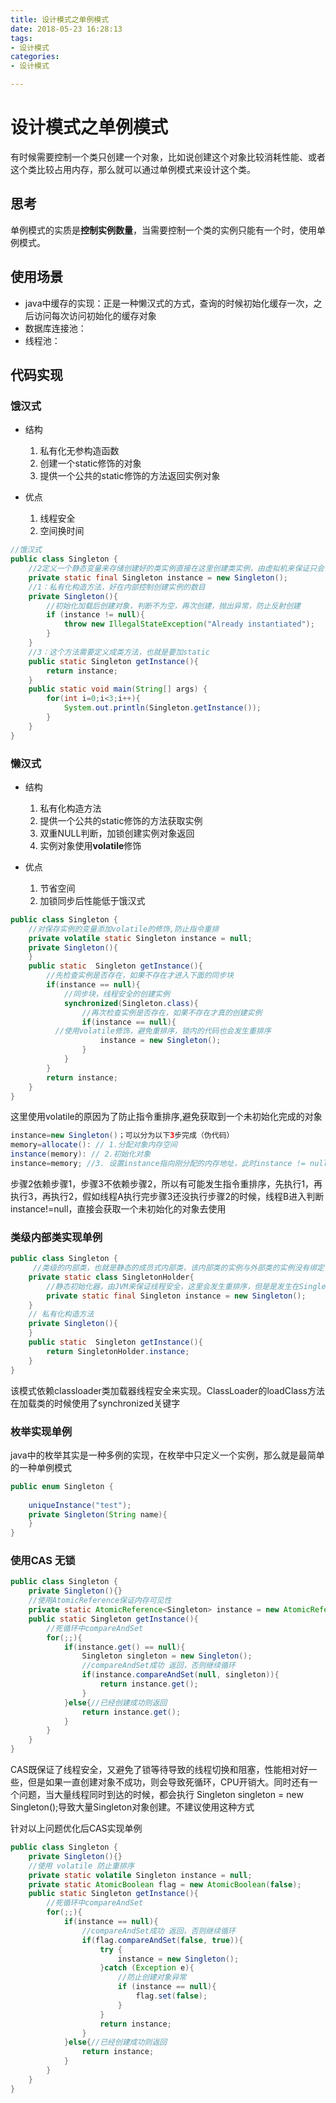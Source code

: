 ```yaml
---
title: 设计模式之单例模式
date: 2018-05-23 16:28:13
tags:
- 设计模式
categories:
- 设计模式

---
```


#  设计模式之单例模式

有时候需要控制一个类只创建一个对象，比如说创建这个对象比较消耗性能、或者这个类比较占用内存，那么就可以通过单例模式来设计这个类。

<!--more-->

## 思考

单例模式的实质是**控制实例数量**，当需要控制一个类的实例只能有一个时，使用单例模式。

## 使用场景

- java中缓存的实现：正是一种懒汉式的方式，查询的时候初始化缓存一次，之后访问每次访问初始化的缓存对象
- 数据库连接池：
- 线程池：

## 代码实现

### 饿汉式

- 结构

	1. 私有化无参构造函数
	2. 创建一个static修饰的对象
	3. 提供一个公共的static修饰的方法返回实例对象

- 优点

	1. 线程安全
	2. 空间换时间

```java
//饿汉式
public class Singleton {
	//2定义一个静态变量来存储创建好的类实例直接在这里创建类实例，由虚拟机来保证只会创建一次
	private static final Singleton instance = new Singleton();
	//1：私有化构造方法，好在内部控制创建实例的数目
	private Singleton(){		
	    //初始化加载后创建对象，判断不为空，再次创建，抛出异常，防止反射创建
	    if (instance != null){
            throw new IllegalStateException("Already instantiated");
        }
	}
	//3：这个方法需要定义成类方法，也就是要加static
	public static Singleton getInstance(){
		return instance;
	}
	public static void main(String[] args) {
		for(int i=0;i<3;i++){
			System.out.println(Singleton.getInstance());
		}
	}
}
```

### 懒汉式

- 结构

	1. 私有化构造方法
	2. 提供一个公共的static修饰的方法获取实例
	3. 双重NULL判断，加锁创建实例对象返回
	4. 实例对象使用**volatile**修饰

- 优点

	1. 节省空间
	2. 加锁同步后性能低于饿汉式

```java
public class Singleton {
	//对保存实例的变量添加volatile的修饰,防止指令重排
	private volatile static Singleton instance = null;
	private Singleton(){
	}
	public static  Singleton getInstance(){
		//先检查实例是否存在，如果不存在才进入下面的同步块
		if(instance == null){
			//同步块，线程安全的创建实例
			synchronized(Singleton.class){
				//再次检查实例是否存在，如果不存在才真的创建实例
				if(instance == null){
          //使用volatile修饰，避免重排序，锁内的代码也会发生重排序
					instance = new Singleton();
				}
			}
		}
		return instance;
	}
}
```

这里使用volatile的原因为了防止指令重排序,避免获取到一个未初始化完成的对象

```java
instance=new Singleton()；可以分为以下3步完成（伪代码）
memory=allocate(): // 1.分配对象内存空间
instance(memory): // 2.初始化对象
instance=memory; //3. 设置instance指向刚分配的内存地址，此时instance != null
```

步骤2依赖步骤1，步骤3不依赖步骤2，所以有可能发生指令重排序，先执行1，再执行3，再执行2，假如线程A执行完步骤3还没执行步骤2的时候，线程B进入判断 instance!=null，直接会获取一个未初始化的对象去使用

### 类级内部类实现单例

```java
public class Singleton {
	 //类级的内部类，也就是静态的成员式内部类，该内部类的实例与外部类的实例没有绑定关系，而且只有被调用到才会	  //装载，从而实现了延迟加载
	private static class SingletonHolder{
		//静态初始化器，由JVM来保证线程安全，这里会发生重排序，但是是发生在SingletonHolder实例完成之前，不影响所以不用加volatile
		private static final Singleton instance = new Singleton();
	}
	// 私有化构造方法
	private Singleton(){
	}
	public static  Singleton getInstance(){
		return SingletonHolder.instance;
	}
}
```

该模式依赖classloader类加载器线程安全来实现。ClassLoader的loadClass方法在加载类的时候使用了synchronized关键字

### 枚举实现单例

java中的枚举其实是一种多例的实现，在枚举中只定义一个实例，那么就是最简单的一种单例模式

```java
public enum Singleton {	
	
	uniqueInstance("test");
	private Singleton(String name){	
	}
}
```

### 使用CAS 无锁

```java
public class Singleton {
    private Singleton(){}
    //使用AtomicReference保证内存可见性
    private static AtomicReference<Singleton> instance = new AtomicReference<>();
    public static Singleton getInstance(){
        //死循环中compareAndSet
        for(;;){
            if(instance.get() == null){
                Singleton singleton = new Singleton();
                //compareAndSet成功 返回，否则继续循环
                if(instance.compareAndSet(null, singleton)){
                    return instance.get();
                }
            }else{//已经创建成功则返回
                return instance.get();
            }
        }
    }
}
```

CAS既保证了线程安全，又避免了锁等待导致的线程切换和阻塞，性能相对好一些，但是如果一直创建对象不成功，则会导致死循环，CPU开销大。同时还有一个问题，当大量线程同时到达的时候，都会执行 Singleton singleton = new Singleton();导致大量Singleton对象创建。不建议使用这种方式

针对以上问题优化后CAS实现单例

```java
public class Singleton {
    private Singleton(){}
    //使用 volatile 防止重排序
    private static volatile Singleton instance = null;
    private static AtomicBoolean flag = new AtomicBoolean(false);
    public static Singleton getInstance(){
        //死循环中compareAndSet
        for(;;){
            if(instance == null){
                //compareAndSet成功 返回，否则继续循环
                if(flag.compareAndSet(false, true)){
                    try {
                        instance = new Singleton();
                    }catch (Exception e){
                        //防止创建对象异常
                        if (instance == null){
                            flag.set(false);
                        }
                    }
                    return instance;
                }
            }else{//已经创建成功则返回
                return instance;
            }
        }
    }
}
```




